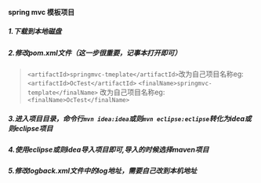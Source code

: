 #### spring mvc 模板项目
##### 1.下载到本地磁盘
##### 2.修改pom.xml文件（这一步很重要，记事本打开即可）
>  `<artifactId>springmvc-tmeplate</artifactId>`改为自己项目名称eg:`<artifactId>OcTest</artifactId>`
>  `<finalName>springmvc-template</finalName>` 改为自己项目名称eg:`<finalName>OcTest</finalName>`
##### 3.进入项目目录，命令行`mvn idea:idea`或则`mvn eclipse:eclipse`转化为idea或则eclipse项目
##### 4.使用eclipse或则idea导入项目即可,导入的时候选择maven项目
##### 5.修改logback.xml文件中的log地址，需要自己改到本机地址
